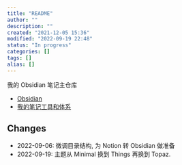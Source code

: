 ```yaml
---
title: "README"
author: ""
description: ""
created: "2021-12-05 15:36"
modified: "2022-09-19 22:48"
status: "In progress"
categories: []
tags: []
alias: []
---
```


我的 Obsidian 笔记主仓库

- [Obsidian](pages/Obsidian/Obsidian.md)
- [我的笔记工具和体系](pages/我的笔记工具和体系.md)

## Changes

- 2022-09-06: 微调目录结构, 为 Notion 转 Obsidian 做准备
- 2022-09-19: 主题从 Minimal 换到 Things 再换到 Topaz.